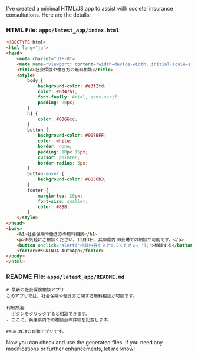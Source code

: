 I've created a minimal HTML/JS app to assist with societal insurance consultations. Here are the details:

### HTML File: `apps/latest_app/index.html`

```html
<!DOCTYPE html>
<html lang="ja">
<head>
    <meta charset="UTF-8">
    <meta name="viewport" content="width=device-width, initial-scale=1.0">
    <title>社会保険や働き方の無料相談</title>
    <style>
        body {
            background-color: #e3f2fd;
            color: #0d47a1;
            font-family: Arial, sans-serif;
            padding: 20px;
        }
        h1 {
            color: #0066cc;
        }
        button {
            background-color: #007BFF;
            color: white;
            border: none;
            padding: 10px 15px;
            cursor: pointer;
            border-radius: 5px;
        }
        button:hover {
            background-color: #0056b3;
        }
        footer {
            margin-top: 20px;
            font-size: smaller;
            color: #888;
        }
    </style>
</head>
<body>
    <h1>社会保険や働き方の無料相談</h1>
    <p>お気軽にご相談ください。11月3日、兵庫県内10会場での相談が可能です。</p>
    <button onclick="alert('相談内容を入力してください。');">相談する</button>
    <footer>#KGNINJA AutoApp</footer>
</body>
</html>
```

### README File: `apps/latest_app/README.md`

```
# 最新の社会保険相談アプリ
このアプリでは、社会保険や働き方に関する無料相談が可能です。

利用方法:
- ボタンをクリックすると相談できます。
- ここに、兵庫県内での相談会の詳細を記載します。

#KGNINJAの自動アプリです。
```

Now you can check and use the generated files. If you need any modifications or further enhancements, let me know!